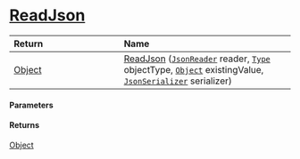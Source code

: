 # [ReadJson](./FeatureDescriptorTJsonConverter--ReadJson.md)



| <span>Return&nbsp;&nbsp;&nbsp;&nbsp;&nbsp;&nbsp;&nbsp;&nbsp;&nbsp;&nbsp;&nbsp;&nbsp;&nbsp;&nbsp;&nbsp;&nbsp;&nbsp;&nbsp;&nbsp;&nbsp;&nbsp;&nbsp;&nbsp;&nbsp;&nbsp;&nbsp;&nbsp;&nbsp;&nbsp;&nbsp;</span> | Name | 
| :--- | :--- | 
| [Object](https://docs.microsoft.com/en-us/dotnet/api/System.Object) | [ReadJson](./FeatureDescriptorTJsonConverter--ReadJson.md) ([`JsonReader`](./FeatureDescriptorTJsonConverter--ReadJson.md) reader, [`Type`](https://docs.microsoft.com/en-us/dotnet/api/System.Type) objectType, [`Object`](https://docs.microsoft.com/en-us/dotnet/api/System.Object) existingValue, [`JsonSerializer`](./FeatureDescriptorTJsonConverter--ReadJson.md) serializer) | 


#### Parameters

#### Returns
[Object](https://docs.microsoft.com/en-us/dotnet/api/System.Object)<br>
